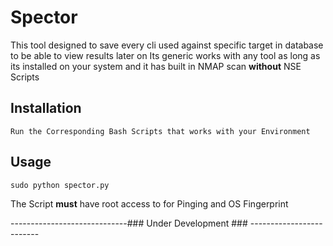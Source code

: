 # Spector
This tool designed to save every cli used against specific target in database to be able to view results later on
Its generic works with any tool as long as its installed on your system and it has built in NMAP scan **without** NSE Scripts

## Installation

```
Run the Corresponding Bash Scripts that works with your Environment
```

## Usage 

```
sudo python spector.py
```
The Script **must** have root access to for Pinging and OS Fingerprint

-----------------------------### Under Development ### -------------------------
